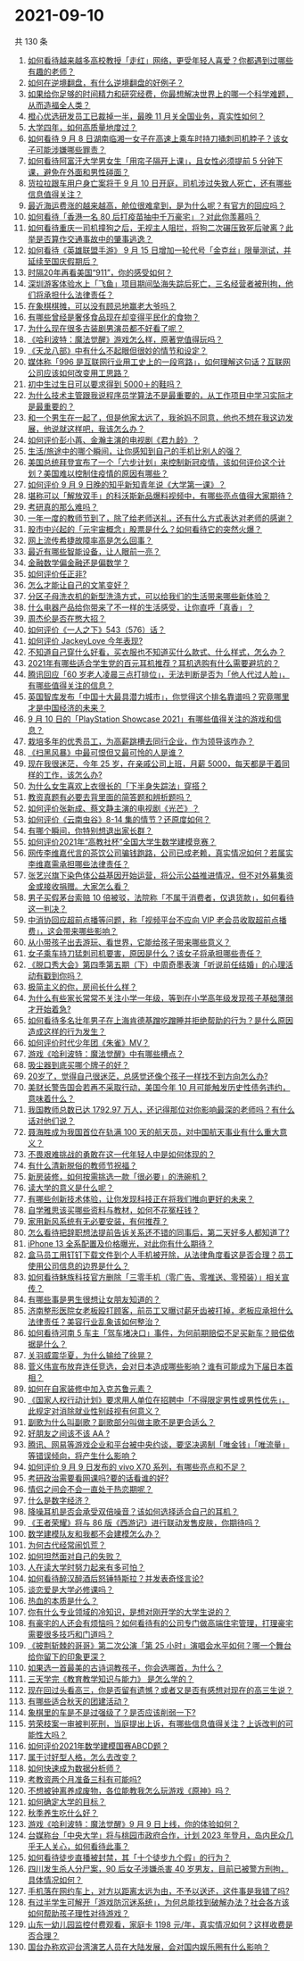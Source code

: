 # 2021-09-10

共 130 条

<!-- BEGIN -->
<!-- 最后更新时间 Fri Sep 10 2021 13:15:56 GMT+0800 (China Standard Time) -->

1. [如何看待越来越多高校教授「走红」网络，更受年轻人喜爱？你都遇到过哪些有趣的老师？](https://www.zhihu.com/question/485808612)
1. [如何在逆境翻盘，有什么逆境翻盘的好例子？](https://www.zhihu.com/question/21210517)
1. [如果给你足够的时间精力和研究经费，你最想解决世界上的哪一个科学难题，从而造福全人类？](https://www.zhihu.com/question/485476077)
1. [橙心优选研发员工已裁掉一半，最晚 11 月关全国业务，真实性如何？](https://www.zhihu.com/question/485707327)
1. [大学四年，如何高质量地度过？](https://www.zhihu.com/question/331077570)
1. [如何看待 9 月 8
   日湖南临湘一女子在高速上乘车时持刀捅刺司机脖子？该女子可能涉嫌哪些罪责？](https://www.zhihu.com/question/485665305)
1. [如何看待阿富汗大学男女生「用帘子隔开上课」，且女性必须提前 5
   分钟下课，避免在外面和男性碰面？](https://www.zhihu.com/question/485212999)
1. [货拉拉跟车用户身亡案将于 9 月 10
   日开庭，司机涉过失致人死亡，还有哪些信息值得关注？](https://www.zhihu.com/question/485551477)
1. [最近海运费涨的越来越高，舱位很难拿到，是为什么呢？有官方的回应吗？](https://www.zhihu.com/question/458423248)
1. [如何看待「香港一名 80 后打疫苗抽中千万豪宅」？对此你羡慕吗？](https://www.zhihu.com/question/485649037)
1. [如何看待重庆一司机撞狗之后，无视主人阻拦，将狗二次碾压致死后驶离？此举是否算作交通事故中的肇事逃逸？](https://www.zhihu.com/question/485687712)
1. [如何看待《英雄联盟手游》 9 月 15
   日增加一轮代号「金克丝」限量测试，并延续至国庆假期后？](https://www.zhihu.com/question/485677160)
1. [时隔20年再看美国“911”，你的感受如何？](https://www.zhihu.com/question/485809453)
1. [深圳游客体验水上「飞鱼」项目期间坠海失踪后死亡，三名经营者被刑拘，他们将承担什么法律责任？](https://www.zhihu.com/question/485793828)
1. [在象棋棋摊，可以没有顾忌地赢老大爷吗？](https://www.zhihu.com/question/484946212)
1. [有哪些曾经是奢侈食品现在却变得平民化的食物？](https://www.zhihu.com/question/466302067)
1. [为什么现在很多古装剧男演员都不好看了呢？](https://www.zhihu.com/question/485437396)
1. [《哈利波特：魔法觉醒》游戏怎么样，原著党值得玩吗？](https://www.zhihu.com/question/465705992)
1. [《天龙八部》中有什么不起眼但很妙的情节和设定？](https://www.zhihu.com/question/485367822)
1. [媒体称「996
   是互联网行业用工史上的一段弯路」，如何理解这句话？互联网公司应该如何改变用工思路？](https://www.zhihu.com/question/485677516)
1. [初中生过生日可以要求得到 5000＋的鞋吗？](https://www.zhihu.com/question/480365205)
1. [为什么技术主管跟我说程序员学算法不是最重要的，从工作项目中学习实际才是最重要的？](https://www.zhihu.com/question/350929200)
1. [和一个男生在一起了，但是他家太远了，我爸妈不同意，他也不想在我这边发展，他说就这样吧，我该怎么办？](https://www.zhihu.com/question/485658002)
1. [如何评价彭小苒、金瀚主演的电视剧《君九龄》？](https://www.zhihu.com/question/485331889)
1. [生活/旅途中的哪个瞬间，让你感知到自己的手机比别人的强？](https://www.zhihu.com/question/485466800)
1. [美国总统拜登宣布了一个「六步计划」来控制新冠疫情，该如何评价这个计划？美国难以控制住疫情的原因有哪些？](https://www.zhihu.com/question/485898599)
1. [如何评价 9 月 9 日晚的知乎新知青年说《大学第一课》？](https://www.zhihu.com/question/485582796)
1. [堪称可以「解放双手」的科沃斯新品爆料视频中，有哪些亮点值得大家期待？](https://www.zhihu.com/question/485816852)
1. [考研真的那么难吗？](https://www.zhihu.com/question/307289551)
1. [一年一度的教师节到了，除了给老师送礼，还有什么方式表达对老师的感谢？](https://www.zhihu.com/question/484990666)
1. [股市中兴起的「元宇宙概念」股票是什么？如何看待它的突然火爆？](https://www.zhihu.com/question/485615682)
1. [网上流传希捷故障率高是怎么回事？](https://www.zhihu.com/question/378931638)
1. [最近有哪些智能设备，让人眼前一亮？](https://www.zhihu.com/question/485772965)
1. [金融数学偏金融还是偏数学？](https://www.zhihu.com/question/347182000)
1. [如何评价任正非?](https://www.zhihu.com/question/291085442)
1. [怎么才能让自己的文笔变好？](https://www.zhihu.com/question/479235660)
1. [分区子母洗衣机的新型洗涤方式，可以给我们的生活带来哪些新体验？](https://www.zhihu.com/question/485735154)
1. [什么电器产品给你带来了不一样的生活感受，让你直呼「真香」？](https://www.zhihu.com/question/485819456)
1. [周杰伦是否在憋大招？](https://www.zhihu.com/question/390606269)
1. [如何评价《一人之下》543（576）话？](https://www.zhihu.com/question/485825370)
1. [如何评价 JackeyLove 今年表现?](https://www.zhihu.com/question/480483129)
1. [不知道自己穿什么好看，买衣服也不知道买什么款式、什么样式，怎么办？](https://www.zhihu.com/question/484313231)
1. [2021年有哪些适合学生党的百元耳机推荐？耳机选购有什么需要避坑的？](https://www.zhihu.com/question/475585586)
1. [腾讯回应「60
   岁老人凌晨三点打排位」，无法判断是否为「他人代过人脸」，有哪些值得关注的信息？](https://www.zhihu.com/question/485731107)
1. [英国智库发布「中国十大最具潜力城市」，你觉得这个排名靠谱吗？究竟哪里才是中国经济的未来？](https://www.zhihu.com/question/485758990)
1. [9 月 10 日的「PlayStation Showcase
   2021」有哪些值得关注的游戏和信息？](https://www.zhihu.com/question/485857317)
1. [栽培多年的优秀员工，为高薪跳槽去同行企业，作为领导该咋办？](https://www.zhihu.com/question/484365596)
1. [《扫黑风暴》中最可恨但又最可怜的人是谁？](https://www.zhihu.com/question/483431985)
1. [现在我很迷茫，今年 25 岁，在亲戚公司上班，月薪
   5000，每天都是干着同样的工作，该怎么办?](https://www.zhihu.com/question/476843351)
1. [为什么女生喜欢上衣很长的「下半身失踪法」穿搭？](https://www.zhihu.com/question/483423634)
1. [教资真题有必要去背里面的简答题和辨析题吗？](https://www.zhihu.com/question/425032457)
1. [如何评价张新成、蔡文静主演的电视剧《光芒》？](https://www.zhihu.com/question/453021916)
1. [如何评价《云南虫谷》8-14 集的情节？还原度如何？](https://www.zhihu.com/question/485194562)
1. [有哪个瞬间，你特别想退出家长群？](https://www.zhihu.com/question/471983693)
1. [如何评价2021年“高教社杯”全国大学生数学建模竞赛？](https://www.zhihu.com/question/484876994)
1. [网传李维嘉代言的茶饮公司骗钱跑路，公司已成老赖，真实情况如何？若属实李维嘉需承担哪些法律责任？](https://www.zhihu.com/question/485570817)
1. [张艺兴旗下染色体公益基因开始运营，将公示公益推进情况，但不对外募集资金或接收捐赠。大家怎么看？](https://www.zhihu.com/question/485727296)
1. [男子买假茅台索赔 10
   倍被驳，法院称「不属于消费者，仅退货款」，如何看待这一判决？](https://www.zhihu.com/question/485554178)
1. [中消协回应超前点播等问题，称「视频平台不应向 VIP
   老会员收取超前点播费」，这会带来哪些影响？](https://www.zhihu.com/question/485695526)
1. [从小带孩子出去游玩、看世界，它能给孩子带来哪些意义？](https://www.zhihu.com/question/361818529)
1. [女子乘车持刀猛刺司机要害，原因是什么？该女子将承担哪些责任？](https://www.zhihu.com/question/485673004)
1. [《脱口秀大会》第四季第五期（下）中周奇墨表演「听说前任结婚」的心理活动有戳到你吗？](https://www.zhihu.com/question/485588114)
1. [极简主义的你，房间长什么样？](https://www.zhihu.com/question/350722189)
1. [为什么有些家长常常不关注小学一年级，等到在小学高年级发现孩子基础薄弱才开始着急?](https://www.zhihu.com/question/426324925)
1. [如何看待多名壮年男子在上海肯德基蹭吃蹭睡并拒绝帮助的行为？是什么原因造成这样的行为发生？](https://www.zhihu.com/question/485106851)
1. [如何评价时代少年团《朱雀》MV？](https://www.zhihu.com/question/485804140)
1. [游戏《哈利波特：魔法觉醒》中有哪些槽点？](https://www.zhihu.com/question/485504270)
1. [吸尘器到底买哪个牌子的好？](https://www.zhihu.com/question/462080546)
1. [20岁了，觉得自己很迷茫，总感觉还像个孩子一样找不到方向怎么办?](https://www.zhihu.com/question/484334953)
1. [美财长警告国会若再不采取行动，美国今年 10
   月可能触发历史性债务违约，意味着什么？](https://www.zhihu.com/question/485690907)
1. [我国教师总数已达 1792.97
   万人，还记得那位对你影响最深的老师吗？有什么话对他们说？](https://www.zhihu.com/question/485491358)
1. [聂海胜成为我国首位在轨满 100
   天的航天员，对中国航天事业有什么重大意义？](https://www.zhihu.com/question/485091558)
1. [不畏艰难挑战的勇敢在这一代年轻人中是如何体现的？](https://www.zhihu.com/question/484947316)
1. [有什么清新脱俗的教师节祝福？](https://www.zhihu.com/question/345246354)
1. [新房装修，如何按需挑选一款「很必要」的洗碗机？](https://www.zhihu.com/question/485738630)
1. [读大学的意义是什么呢？](https://www.zhihu.com/question/430843411)
1. [有哪些创新技术体验，让你发现科技正在将我们推向更好的未来？](https://www.zhihu.com/question/429109054)
1. [自学雅思该买哪些资料与教材，如何不花冤枉钱？](https://www.zhihu.com/question/387871732)
1. [家用新风系统有无必要安装，有何推荐？](https://www.zhihu.com/question/28529319)
1. [怎么看待把辞职想法提前告诉关系还不错的同事后，第二天好多人都知道了?](https://www.zhihu.com/question/485024506)
1. [iPhone 13 全系配置及价格曝光，对此你有什么期待？](https://www.zhihu.com/question/473209613)
1. [盒马员工用钉钉下载文件到个人手机被开除，从法律角度看这是否合理？员工使用公司信息的边界是什么？](https://www.zhihu.com/question/483673871)
1. [如何看待魅族科技官方删除「三零手机（零广告、零推送、零预装）」相关宣传？](https://www.zhihu.com/question/485626180)
1. [有哪些事是男生很想让女朋友知道的？](https://www.zhihu.com/question/426854994)
1. [济南整形医院女老板殴打顾客，前员工又曝讨薪牙齿被打掉，老板应承担什么法律责任？美容行业乱象该如何整治？](https://www.zhihu.com/question/485555316)
1. [如何看待河南 5
   车主「驾车堵决口」事件，为何前期赔偿不足买新车？赔偿依据是什么？](https://www.zhihu.com/question/485304497)
1. [关羽威震华夏，为什么输给了徐晃？](https://www.zhihu.com/question/485386699)
1. [菅义伟宣布放弃连任竞选，会对日本造成哪些影响？谁有可能成为下届日本首相？](https://www.zhihu.com/question/484483136)
1. [如何在自家装修中加入克苏鲁元素？](https://www.zhihu.com/question/41363057)
1. [《国家人权行动计划》要求用人单位在招聘中「不得限定男性或男性优先」，此规定对消除就业性别歧视有何意义？](https://www.zhihu.com/question/485717737)
1. [副歌为什么叫副歌？副歌部分叫做主歌不是更合适么？](https://www.zhihu.com/question/20084583)
1. [好朋友之间该不该 AA ?](https://www.zhihu.com/question/483232288)
1. [腾讯、网易等游戏企业和平台被中央约谈，要坚决遏制「唯金钱」「唯流量」等错误倾向，将产生什么影响？](https://www.zhihu.com/question/485608293)
1. [如何评价 9 月 9 日发布的 vivo X70
   系列，有哪些亮点和不足？](https://www.zhihu.com/question/485713166)
1. [考研政治需要看网课吗?要的话看谁的好?](https://www.zhihu.com/question/485682210)
1. [情侣之间会不会一直处于热恋期呢？](https://www.zhihu.com/question/430797438)
1. [什么是数字经济？](https://www.zhihu.com/question/60378746)
1. [降噪耳机是否会承受双倍噪音？该如何选择适合自己的耳机？](https://www.zhihu.com/question/475584558)
1. [《王者荣耀》将与 86 版《西游记》进行联动发售皮肤，你期待吗？](https://www.zhihu.com/question/485487395)
1. [数学建模队友和我都不会建模怎么办？](https://www.zhihu.com/question/477364306)
1. [为何古代经常闹饥荒？](https://www.zhihu.com/question/485495727)
1. [如何坦然面对自己的失败？](https://www.zhihu.com/question/37555333)
1. [人在读大学时努力起来有多可怕？](https://www.zhihu.com/question/304422827)
1. [如何看待醉汉醉酒后怒锤特斯拉？并发表奇怪言论?](https://www.zhihu.com/question/485282880)
1. [谈恋爱是大学必修课吗？](https://www.zhihu.com/question/484808994)
1. [热血的本质是什么？](https://www.zhihu.com/question/24061600)
1. [你有什么专业领域的冷知识，是想对刚开学的大学生说的？](https://www.zhihu.com/question/485608847)
1. [有豪宅的人还会有烦恼吗？如何看待有的公司专门做高端住宅管理，打理豪宅需要很多技巧和门道吗？](https://www.zhihu.com/question/484300443)
1. [《披荆斩棘的哥哥》第二次公演「第 25
   小时」演唱会水平如何？哪一个舞台给你留下的印象更深？](https://www.zhihu.com/question/485703336)
1. [如果选一首最美的古诗词教孩子，你会选哪首，为什么？](https://www.zhihu.com/question/485281565)
1. [三天学完《教育教学知识与能力》 是怎么学的？](https://www.zhihu.com/question/55934673)
1. [现在回过头看高三，你是否留有遗憾？或者又是否有感想对现在的高三生说？](https://www.zhihu.com/question/479264276)
1. [有哪些适合秋天的团建活动？](https://www.zhihu.com/question/483250643)
1. [象棋里的车是不是过强级了？是否应该削弱一下?](https://www.zhihu.com/question/426985535)
1. [劳荣枝案一审被判死刑，当庭提出上诉，有哪些信息值得关注？上诉改判的可能性大吗？](https://www.zhihu.com/question/485670012)
1. [如何评价2021年数学建模国赛ABCD题？](https://www.zhihu.com/question/465100367)
1. [属于讨好型人格，怎么去改变？](https://www.zhihu.com/question/485525716)
1. [如何快速成为数据分析师？](https://www.zhihu.com/question/29265587)
1. [考教资两个月准备三科有可能吗?](https://www.zhihu.com/question/483598012)
1. [不想被钟离养成废物，各位能教我怎么玩游戏《原神》吗？](https://www.zhihu.com/question/484812992)
1. [如何确定大学的目标？](https://www.zhihu.com/question/484808443)
1. [秋季养生吃什么好？](https://www.zhihu.com/question/347254222)
1. [游戏《哈利波特：魔法觉醒》9 月 9 日上线，你的体验如何？](https://www.zhihu.com/question/485504150)
1. [台媒称台「中央大学」将与桃园市政府合作，计划 2023
   年登月，岛内民众几乎无人关心，如何看待此事？](https://www.zhihu.com/question/485375996)
1. [如何看待徒步直播被封禁，其「十个徒步九个假」的行为？](https://www.zhihu.com/question/484362987)
1. [四川发生杀人分尸案，90 后女子涉嫌杀害 40
   岁男友，目前已被警方刑拘，具体情况如何？](https://www.zhihu.com/question/485437609)
1. [手机落在网约车上，对方以距离太远为由，不予以送还，这件事是我错了吗?](https://www.zhihu.com/question/472084546)
1. [有过半学生可解开「游戏防沉迷系统」，为何总能找到破解办法？社会各方该如何帮助孩子理性对待游戏？](https://www.zhihu.com/question/485653773)
1. [山东一幼儿园监控付费观看，家庭卡 1198
   元/年，真实情况如何？这样收费是否合理？](https://www.zhihu.com/question/485468757)
1. [国台办称欢迎台湾演艺人员在大陆发展，会对国内娱乐圈有什么影响？](https://www.zhihu.com/question/485764117)

<!-- END -->
